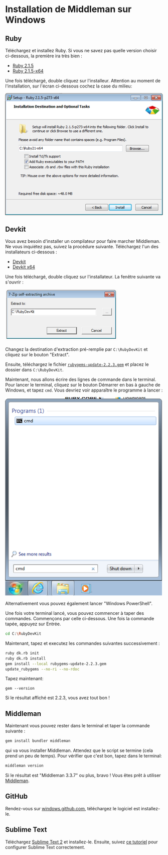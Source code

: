 # Installation de Middleman sur Windows

## Ruby

Téléchargez et installez Ruby. Si vous ne savez pas quelle version choisir
ci-dessous, la première ira très bien :

- [Ruby 2.1.5](http://dl.bintray.com/oneclick/rubyinstaller/rubyinstaller-2.1.5.exe?direct)
- [Ruby 2.1.5-x64](http://dl.bintray.com/oneclick/rubyinstaller/rubyinstaller-2.1.5-x64.exe?direct)

Une fois téléchargé, double cliquez sur l'installeur. Attention au moment de l'installation,
sur l'écran ci-dessous cochez la case du milieu:

![](images/windows-ruby-path.png)

## Devkit

Vous avez besoin d'installer un compilateur pour faire marcher Middleman. Ne vous inquiétez pas,
suivez la procédure suivante. Téléchargez l'un des installateurs ci-dessous :

- [Devkit](http://cdn.rubyinstaller.org/archives/devkits/DevKit-mingw64-32-4.7.2-20130224-1151-sfx.exe)
- [Devkit x64](http://cdn.rubyinstaller.org/archives/devkits/DevKit-mingw64-64-4.7.2-20130224-1432-sfx.exe)

Une fois téléchargé, double cliquez sur l'installateur. La fenêtre suivante va s'ouvrir :

![](images/windows-ruby-devkit.png)

Changez la destination d'extraction pré-remplie par `C:\RubyDevKit` et cliquez sur le bouton "Extract".

Ensuite, téléchargez le fichier [`rubygems-update-2.2.3.gem`](https://github.com/rubygems/rubygems/releases/download/v2.2.3/rubygems-update-2.2.3.gem)
et placez le dossier dans `C:\RubyDevKit`.

Maintenant, nous allons écrire des lignes de commande dans le terminal. Pour lancer le terminal, cliquez sur le bouton Démarrer en bas à gauche de Windows, et tapez `cmd`. Vous devriez voir apparaître le programme à lancer :

![](images/windows-run-cmd.png)

Alternativement vous pouvez également lancer "Windows PowerShell".

Une fois votre terminal lancé, vous pouvez commencer à taper des commandes. Commençons par
celle ci-dessous. Une fois la commande tapée, appuyez sur Entrée.

```bash
cd C:\RubyDevKit
```

Maintenant, tapez et executez les commandes suivantes successivement :

```bash
ruby dk.rb init
ruby dk.rb install
gem install --local rubygems-update-2.2.3.gem
update_rubygems --no-ri --no-rdoc
```

Tapez maintenant:

```
gem --version
```

Si le résultat affiché est 2.2.3, vous avez tout bon !

## Middleman

Maintenant vous pouvez rester dans le terminal et taper la commande suivante :

```bash
gem install bundler middleman
```

qui va vous installer Middleman. Attendez que le script se termine (cela prend un peu de temps). Pour vérifier que c'est bon, tapez dans le terminal:

```bash
middleman version
```

Si le résultat est "Middleman 3.3.7" ou plus, bravo ! Vous êtes prêt à utiliser [Middleman](https://middlemanapp.com/).

## GitHub

Rendez-vous sur [windows.github.com](http://windows.github.com), téléchargez le logiciel est installez-le.


## Sublime Text

Téléchargez [Sublime Text 2](http://www.sublimetext.com/2) et installez-le.
Ensuite, suivez [ce tutoriel](https://github.com/lewagon/setup/blob/master/_partials/sublime_text_preferences.md) pour configurer Sublime Text correctement.
